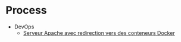 # Process

- DevOps
    - [Serveur Apache avec redirection vers des conteneurs Docker](./DevOps/serveur_apache_avec_redirection_vers_des_conteneurs_docker.md)